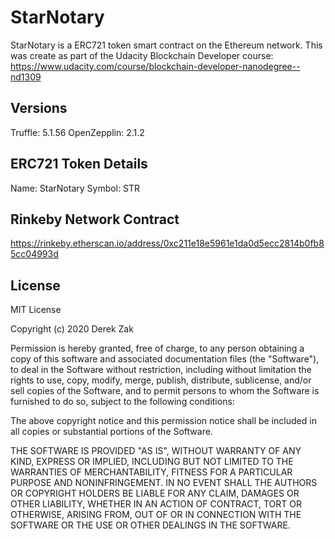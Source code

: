 # StarNotary

StarNotary is a ERC721 token smart contract on the Ethereum network.  This was create as part of the Udacity Blockchain Developer course: https://www.udacity.com/course/blockchain-developer-nanodegree--nd1309

## Versions

Truffle: 5.1.56
OpenZepplin: 2.1.2

## ERC721 Token Details

Name: StarNotary
Symbol: STR

## Rinkeby Network Contract

https://rinkeby.etherscan.io/address/0xc211e18e5961e1da0d5ecc2814b0fb85cc04993d


## License

MIT License

Copyright (c) 2020 Derek Zak

Permission is hereby granted, free of charge, to any person obtaining a copy
of this software and associated documentation files (the "Software"), to deal
in the Software without restriction, including without limitation the rights
to use, copy, modify, merge, publish, distribute, sublicense, and/or sell
copies of the Software, and to permit persons to whom the Software is
furnished to do so, subject to the following conditions:

The above copyright notice and this permission notice shall be included in all
copies or substantial portions of the Software.

THE SOFTWARE IS PROVIDED "AS IS", WITHOUT WARRANTY OF ANY KIND, EXPRESS OR
IMPLIED, INCLUDING BUT NOT LIMITED TO THE WARRANTIES OF MERCHANTABILITY,
FITNESS FOR A PARTICULAR PURPOSE AND NONINFRINGEMENT. IN NO EVENT SHALL THE
AUTHORS OR COPYRIGHT HOLDERS BE LIABLE FOR ANY CLAIM, DAMAGES OR OTHER
LIABILITY, WHETHER IN AN ACTION OF CONTRACT, TORT OR OTHERWISE, ARISING FROM,
OUT OF OR IN CONNECTION WITH THE SOFTWARE OR THE USE OR OTHER DEALINGS IN THE
SOFTWARE.
